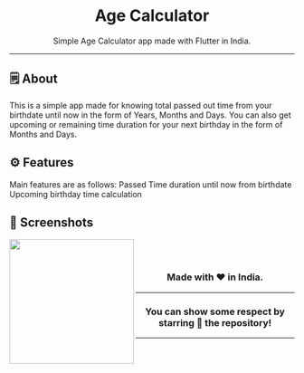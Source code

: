 <div align="center">



# **Age Calculator**
Simple Age Calculator app made with Flutter in India.

---

</div>



## 🗒 About

This is a simple app made for knowing total passed out time from your birthdate until now in the form of Years, Months and Days. You can also get upcoming or remaining time duration for your next birthday in the form of Months and Days.

## ⚙️ Features
Main features are as follows:
Passed Time duration until now from birthdate
Upcoming birthday time calculation
## 📲 Screenshots

<img align="left" src="![SS1](https://github.com/HarryNKM/movie_app/assets/156164876/766fde12-6f9a-440b-99fa-57aa30995508)
" width="220px">




<br><br>



<div align="center">


### Made with ❤️ in India.
---
### You can show some respect by starring 🌟 the repository!
---
</div>

